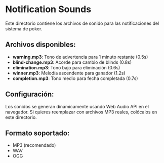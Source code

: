 # Notification Sounds

Este directorio contiene los archivos de sonido para las notificaciones del sistema de poker.

## Archivos disponibles:

- **warning.mp3**: Tono de advertencia para 1 minuto restante (0.5s)
- **blind-change.mp3**: Acorde para cambio de blinds (0.8s)
- **elimination.mp3**: Tono bajo para eliminación (0.6s)
- **winner.mp3**: Melodía ascendente para ganador (1.2s)
- **completion.mp3**: Tono medio para fecha completada (0.7s)

## Configuración:

Los sonidos se generan dinámicamente usando Web Audio API en el navegador.
Si quieres reemplazar con archivos MP3 reales, colócalos en este directorio.

## Formato soportado:
- MP3 (recomendado)
- WAV
- OGG
